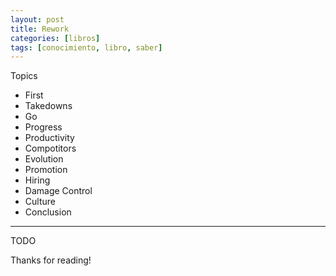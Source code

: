 ```yaml
---
layout: post
title: Rework
categories: [libros]
tags: [conocimiento, libro, saber]
---
```


<!--Resumen-->

Topics 

- First
- Takedowns
- Go
- Progress
- Productivity
- Compotitors
- Evolution
- Promotion
- Hiring
- Damage Control
- Culture
- Conclusion

---

<!--more-->
TODO
  
Thanks for reading!